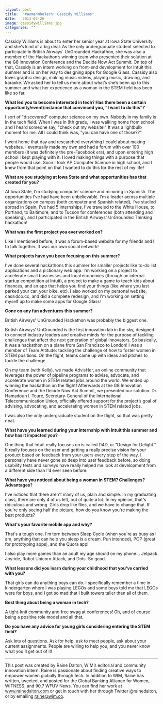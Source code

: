 ```yaml
---
layout: post
title:  "#WomenWhoTech: Cassidy Williams"
date:   2013-07-26
image: cassidywilliams.jpg
categories: ""
---
```


Cassidy Williams is about to enter her senior year at Iowa State University and she’s kind of a big deal. As the only undergraduate student selected to participate in British Airways' UnGrounded Hackathon, she was also a member of the Hackathon’s winning team who presented their solution at the G8 Innovation Conference and the Decide Now Act Summit. On top of that, Cassidy is an intern working on front-end development for Intuit this summer and is on her way to designing apps for Google Glass. Cassidy also loves graphic design, making music videos, playing music, drawing, and karaoke. We asked her to tell us more about what’s she’s been up to this summer and what her experience as a woman in the STEM field has been like so far.

 

**What led you to become interested in tech?  Has there been a certain opportunity/event/instance that convinced you, "I want to do this"?**

 

I sort of "discovered" computer science on my own.  Nobody in my family is in the tech field. When I was in 8th grade, I was walking home from school and I heard someone say, "check out my website!"  It was a lightbulb moment for me.  All I could think was, "you can have one of those??"

 

I went home that day and researched everything I could about making websites.  I eventually made my own and had a forum with over 100 members (it was definitely the pre-Facebook era), and upon entering high school I kept playing with it.  I loved making things with a purpose that people would use. Soon I took AP Computer Science in high school, and I knew from that point on that I wanted to do this for the rest of my life!

 

**What are you studying at Iowa State and what opportunities has that created for you?**

 

At Iowa State, I'm studying computer science and minoring in Spanish. The opportunities I've had have been unbelievable. I'm a leader across multiple organizations on campus (both computer and Spanish related), I've studied abroad in Spain, I've had 5 internships, I've traveled to the White House, to Portland, to Baltimore, and to Tucson for conferences (both attending and speaking), and I participated in the British Airways' UnGrounded Thinking hackathon!

 

**What was the first project you ever worked on?**

 

Like I mentioned before, it was a forum-based website for my friends and I to talk together. It was our own social network!

 

**What projects have you been focusing on this summer?**

 

I've done several hackathons this summer for smaller projects like to-do list applications and a pictionary web app. I'm working on a project to accelerate small businesses and local economies (through an internal startup competition at Intuit), a project to make a game to teach kids about finances, and an app that helps you find your things (like where you last parked your car, your bike, etc). I also worked on my personal website, cassidoo.co, and did a complete redesign, and I'm working on setting myself up to make some apps for Google Glass!

 

**Gone on any fun adventures this summer?**

 

British Airways' UnGrounded Hackathon was probably the biggest one.

 

British Airways’ UnGrounded is the first innovation lab in the sky, designed to connect industry leaders and creative minds for the purpose of tackling challenges that affect the next generation of global innovators. So basically, it was a hackathon on a plane from San Francisco to London! I was a member of Team Altitude: tackling the challenge of how to foster women in STEM positions. On the flight, teams came up with ideas and pitches to tackle the challenge.

 

On my team (with Kelly), we made AdvisHer, an online community that leverages the power of pipeline programs to advise, advocate, and accelerate women in STEM related jobs around the world. We ended up winning the hackathon on the flight! Afterwards at the G8 Innovation Conference and the Decide Now Act Summit, we presented our solution. Dr. Hamadoun I. Touré, Secretary-General of the International Telecommunication Union, officially offered support for the project’s goal of advising, advocating, and accelerating women in STEM related jobs.

 

I was also the only undergraduate student on the flight, so that was pretty neat.

 

**What have you learned during your internship with Intuit this summer and how has it impacted you?**

 

One thing that Intuit really focuses on is called D4D, or "Design for Delight."  It really focuses on the user and getting a really precise vision for your product based on feedback from your users every step of the way. I personally have never gone so deep into user feedback before, so doing usability tests and surveys have really helped me look at development from a different side than I'd ever seen before.

 

**What have you noticed about being a woman in STEM? Challenges? Advantages?**

 

I've noticed that there aren't many of us, plain and simple. In my graduating class, there are only 4 of us left, out of quite a lot. In my opinion, that's ridiculous and wrong. Girls drop like flies, and we have to change that. If you're only seeing half the picture, how do you know you're making the best products?

 

**What's your favorite mobile app and why?**

 

That's a tough one. I'm torn between Sleep Cycle (when you're as busy as I am, anything that can help you sleep is a dream. Pun intended), POP (great for prototyping apps), and the Quora app!

 

I also play more games than an adult my age should on my phone... Jetpack Joyride, Robot Unicorn Attack, and Dots. So good.

 

**What lessons did you learn during your childhood that you've carried with you?**

 

That girls can do anything boys can do. I specifically remember a time in kindergarten where I was playing LEGOs and some boys told me that LEGOs were for boys, and I got so mad that I built towers taller than all of them.

 

**Best thing about being a woman in tech?**

 

A tight-knit community and free swag at conferences!  Oh, and of course being a positive role model and all that.

 

**Do you have any advice for young girls considering entering the STEM field?**

 

Ask lots of questions. Ask for help, ask to meet people, ask about your current assignments. People are willing to help you, and you never know what you'll get out of it!


 ______________________________________________________                                                                                       

This post was created by Raine Dalton, WIM’s editorial and community innovation intern. Raine is passionate about finding creative ways to empower women globally through tech. In addition to WIM, Raine has written, tweeted, and posted for the Global Banking Alliance for Women, WITNESS, and 90.7 WFUV News. You can find her work at www.rainedalton.com or get in touch with her through Twitter @rainedalton, or by emailing raine@wim.co. 